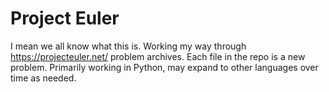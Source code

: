 # Project Euler
I mean we all know what this is. Working my way through https://projecteuler.net/ problem archives. Each file in the repo is a new problem. Primarily working in Python, may expand to other languages over time as needed. 
